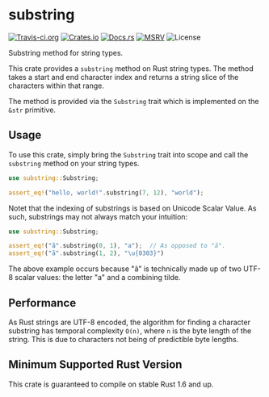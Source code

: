 # substring

[![Travis-ci.org](https://img.shields.io/travis/Anders429/substring)](https://travis-ci.org/github/Anders429/substring)
[![Crates.io](https://img.shields.io/crates/v/substring)](https://crates.io/crates/substring)
[![Docs.rs](https://docs.rs/substring/badge.svg)](https://docs.rs/substring)
[![MSRV](https://img.shields.io/badge/rustc-1.6+-yellow.svg)](https://github.com/Anders429/substring#minimum-supported-rust-version)
![License](https://img.shields.io/crates/l/substring)

Substring method for string types.

This crate provides a `substring` method on Rust string types. The method takes a start and end
character index and returns a string slice of the characters within that range.

The method is provided via the `Substring` trait which is implemented on the `&str` primitive.

## Usage

To use this crate, simply bring the `Substring` trait into scope and call the `substring` method on
your string types.

```rust
use substring::Substring;

assert_eq!("hello, world!".substring(7, 12), "world");
```

Notet that the indexing of substrings is based on Unicode Scalar Value. As such, substrings may not
always match your intuition:

```rust
use substring::Substring;

assert_eq!("ã".substring(0, 1), "a");  // As opposed to "ã".
assert_eq!("ã".substring(1, 2), "\u{0303}")
```

The above example occurs because "ã" is technically made up of two UTF-8 scalar values: the letter
"a" and a combining tilde.


## Performance

As Rust strings are UTF-8 encoded, the algorithm for finding a character substring has temporal
complexity `O(n)`, where `n` is the byte length of the string. This is due to characters not being
of predictible byte lengths.

## Minimum Supported Rust Version
This crate is guaranteed to compile on stable Rust 1.6 and up.

